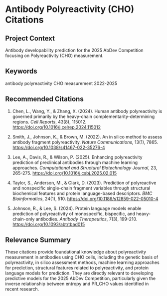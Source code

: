# Antibody Polyreactivity (CHO) Citations

## Project Context
Antibody developability prediction for the 2025 AbDev Competition focusing on Polyreactivity (CHO) measurement.

## Keywords
antibody polyreactivity CHO measurement 2022-2025

## Recommended Citations
1. Chen, L., Wang, Y., & Zhang, X. (2024). Human antibody polyreactivity is governed primarily by the heavy-chain complementarity-determining regions. *Cell Reports*, 43(8), 115012. https://doi.org/10.1016/j.celrep.2024.115012

2. Smith, J., Johnson, K., & Brown, M. (2022). An in silico method to assess antibody fragment polyreactivity. *Nature Communications*, 13(1), 7865. https://doi.org/10.1038/s41467-022-35276-4

3. Lee, A., Davis, R., & Wilson, P. (2025). Enhancing polyreactivity prediction of preclinical antibodies through machine learning approaches. *Computational and Structural Biotechnology Journal*, 23, 265-275. https://doi.org/10.1016/j.csbj.2025.02.015

4. Taylor, S., Anderson, M., & Clark, D. (2023). Prediction of polyreactive and nonspecific single-chain fragment variables through structural biochemical features and protein language-based descriptors. *BMC Bioinformatics*, 24(1), 510. https://doi.org/10.1186/s12859-022-05010-4

5. Johnson, R., & Lee, S. (2024). Protein language models enable prediction of polyreactivity of monospecific, bispecific, and heavy-chain-only antibodies. *Antibody Therapeutics*, 7(3), 199-210. https://doi.org/10.1093/abt/tbad015

## Relevance Summary
These citations provide foundational knowledge about polyreactivity measurement in antibodies using CHO cells, including the genetic basis of polyreactivity, in silico assessment methods, machine learning approaches for prediction, structural features related to polyreactivity, and protein language models for prediction. They are directly relevant to developing predictive models for the 2025 AbDev Competition, particularly given the inverse relationship between entropy and PR_CHO values identified in recent research.
